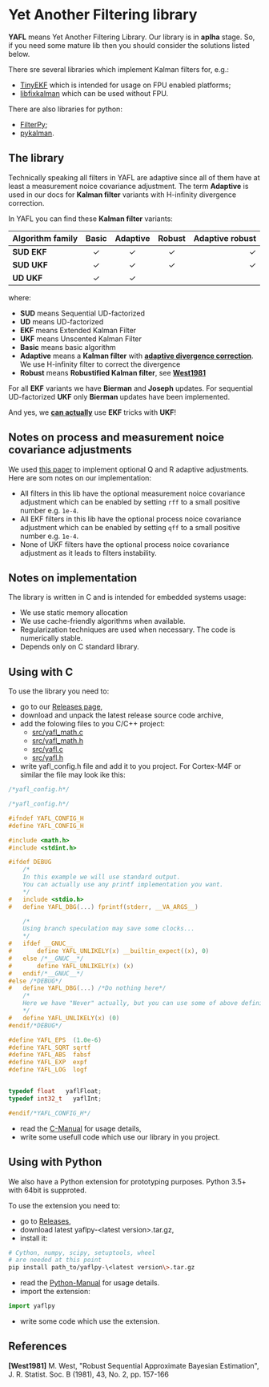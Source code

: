 # Yet Another Filtering library

**YAFL** means Yet Another Filtering Library. Our library is in **aplha** stage. So, if you need some mature lib then you should consider the solutions listed below.

There sre several libraries which implement Kalman filters for, e.g.:
* [TinyEKF](https://github.com/simondlevy/TinyEKF) which is intended for usage on FPU enabled platforms;
* [libfixkalman](https://github.com/sunsided/libfixkalman) which can be used without FPU.

There are also libraries for python:
* [FilterPy](https://github.com/rlabbe/filterpy);
* [pykalman](https://github.com/pykalman/pykalman).

## The library
Technically speaking all filters in YAFL are adaptive since all of them have at least a measurement noice covariance adjustment.
The term **Adaptive** is used in our docs for **Kalman filter** variants with H-infinity divergence correction.

In YAFL you can find these **Kalman filter** variants:

| Algorithm family | Basic        | Adaptive     | Robust       | Adaptive robust |
| :--------------- | :----------: | :----------: | :----------: | --------------: |
| **SUD EKF**      | ✓            | ✓            | ✓            | ✓               |
| **SUD UKF**      | ✓            | ✓            | ✓            | ✓               |
| **UD UKF**       | ✓            | ✓            |              |                 |

where:
* **SUD** means Sequential UD-factorized
* **UD**  means UD-factorized
* **EKF** means Extended Kalman Filter
* **UKF** means Unscented Kalman Filter
* **Basic** means basic algorithm
* **Adaptive** means a **Kalman filter** with [**adaptive divergence correction**](./doc/AdaptiveCorrection.pdf). We use H-infinity filter to correct the divergence
* **Robust**   means **Robustified Kalman filter**, see [**West1981**](#west_1981)

For all **EKF** variants we have **Bierman** and **Joseph** updates.
For sequential UD-factorized **UKF** only **Bierman** updates have been implemented.

And yes, we [**can actually**](./doc/UsingEKFTricksWithSPKF.pdf) use **EKF** tricks with **UKF**!

## Notes on process and measurement noice covariance adjustments
We used [this paper](https://arxiv.org/pdf/1702.00884.pdf) to implement optional Q and R adaptive adjustments.
Here are som notes on our implementation:
* All filters in this lib have the optional measurement noice covariance adjustment which can be enabled by setting `rff` to a small positive number e.g. `1e-4`.
* All EKF filters in this lib have the optional process noice covariance adjustment which can be enabled by setting `qff` to a small positive number e.g. `1e-4`.
* None of UKF filters have the optional process noice covariance adjustment as it leads to filters instability.

## Notes on implementation
The library is written in C and is intended for embedded systems usage:
* We use static memory allocation
* We use cache-friendly algorithms when available.
* Regularization techniques are used when necessary. The code is numerically stable.
* Depends only on C standard library.

## Using with C
To use the library you need to:
* go to our [Releases page](https://github.com/shkolnick-kun/yafl/releases),
* download and unpack the latest release source code archive,
* add the folowing files to you C/C++ project:
  * [src/yafl_math.c](./src/yafl_math.c)
  * [src/yafl_math.h](./src/yafl_math.h)
  * [src/yafl.c](./src/yafl.c)
  * [src/yafl.h](./src/yafl.h)
* write yafl_config.h file and add it to you project. For Cortex-M4F or similar the file may look ike this:

```C
/*yafl_config.h*/

/*yafl_config.h*/

#ifndef YAFL_CONFIG_H
#define YAFL_CONFIG_H

#include <math.h>
#include <stdint.h>

#ifdef DEBUG
    /*
    In this example we will use standard output.
    You can actually use any printf implementation you want.
    */
#   include <stdio.h>
#   define YAFL_DBG(...) fprintf(stderr, __VA_ARGS__)

    /*
    Using branch speculation may save some clocks...
    */
#   ifdef __GNUC__
#       define YAFL_UNLIKELY(x) __builtin_expect((x), 0)
#   else /*__GNUC__*/
#       define YAFL_UNLIKELY(x) (x)
#   endif/*__GNUC__*/
#else /*DEBUG*/
#   define YAFL_DBG(...) /*Do nothing here*/
    /*
    Here we have "Never" actually, but you can use some of above definitions if you want.
    */
#   define YAFL_UNLIKELY(x) (0)
#endif/*DEBUG*/

#define YAFL_EPS  (1.0e-6)
#define YAFL_SQRT sqrtf
#define YAFL_ABS  fabsf
#define YAFL_EXP  expf
#define YAFL_LOG  logf


typedef float   yaflFloat;
typedef int32_t   yaflInt;

#endif/*YAFL_CONFIG_H*/

```
* read the [C-Manual](./doc/C-Manual.md) for usage details,
* write some usefull code which use our library in you project.


## Using with Python
We also have a Python extension for prototyping purposes. Python 3.5+ with 64bit is supproted.

To use the extension you need to:
* go to [Releases](https://github.com/shkolnick-kun/yafl/releases),
* download latest yaflpy-\<latest version\>.tar.gz,
* install it:
```bash
# Cython, numpy, scipy, setuptools, wheel
# are needed at this point
pip install path_to/yaflpy-\<latest version\>.tar.gz
```
* read the [Python-Manual](./doc/Python-Manual.md) for usage details.
* import the extension:
```Python
import yaflpy
```
* write some code which use the extension.

## References
<a name="west_1981"> **\[West1981\]** M. West, "Robust Sequential Approximate Bayesian Estimation", J. R. Statist. Soc. B (1981), 43, No. 2, pp. 157-166 </a>
